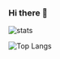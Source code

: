 ### Hi there 👋

![stats](https://github-readme-stats.vercel.app/api?username=liam-harrison&show_icons=true&bg_color=30,e96443,904e95&title_color=fff&text_color=fff&count_private=true)

![Top Langs](https://github-readme-stats.vercel.app/api/top-langs/?username=liam-harrison&bg_color=30,e96443,904e95&title_color=fff&text_color=fff&layout=compact&hide=asp)
